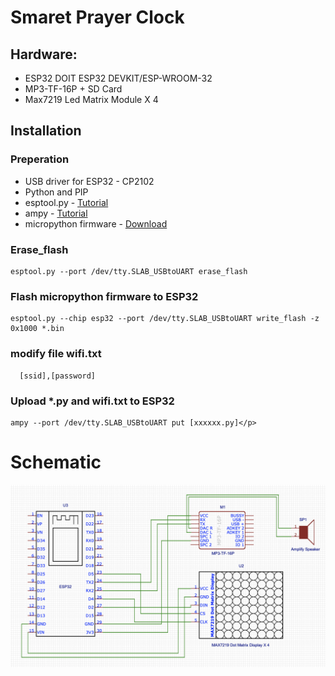 # Smaret Prayer Clock
## Hardware:
- ESP32 DOIT ESP32 DEVKIT/ESP-WROOM-32
- MP3-TF-16P + SD Card 
- Max7219 Led Matrix Module X 4

## Installation

### Preperation
<ul>
    <li>USB driver for ESP32 - CP2102 </li>   
    <li>Python and PIP</li>
    <li>esptool.py - <a href="https://github.com/espressif/esptool">Tutorial</a></li>
    <li>ampy - <a href="https://github.com/pycampers/ampy">Tutorial</a></li>
    <li>micropython firmware - <a href="http://micropython.org/download">Download</a></li>
</ul>

### Erase_flash
```
esptool.py --port /dev/tty.SLAB_USBtoUART erase_flash
```

### Flash micropython firmware to ESP32
```
esptool.py --chip esp32 --port /dev/tty.SLAB_USBtoUART write_flash -z 0x1000 *.bin
```

### modify file wifi.txt
```
  [ssid],[password]
```

### Upload *.py and wifi.txt to ESP32
```
ampy --port /dev/tty.SLAB_USBtoUART put [xxxxxx.py]</p>
```

# Schematic
<p align="center">
  <img src="prayerclock.png" width="650" title="Prayer Clock Schemetic Diagram">
</p>